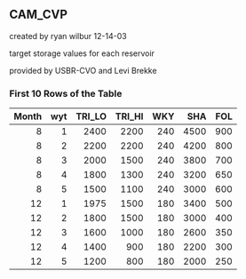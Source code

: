 ## CAM_CVP
created by ryan wilbur 12-14-03

target storage values for each reservoir

provided by USBR-CVO and Levi Brekke

### First 10 Rows of the Table
|   Month |   wyt |   TRI_LO |   TRI_HI |   WKY |   SHA |   FOL |
|--------:|------:|---------:|---------:|------:|------:|------:|
|       8 |     1 |     2400 |     2200 |   240 |  4500 |   900 |
|       8 |     2 |     2200 |     2200 |   240 |  4200 |   800 |
|       8 |     3 |     2000 |     1500 |   240 |  3800 |   700 |
|       8 |     4 |     1800 |     1300 |   240 |  3200 |   650 |
|       8 |     5 |     1500 |     1100 |   240 |  3000 |   600 |
|      12 |     1 |     1975 |     1500 |   180 |  3400 |   500 |
|      12 |     2 |     1800 |     1500 |   180 |  3000 |   400 |
|      12 |     3 |     1600 |     1000 |   180 |  2600 |   350 |
|      12 |     4 |     1400 |      900 |   180 |  2200 |   300 |
|      12 |     5 |     1200 |      800 |   180 |  2000 |   250 |